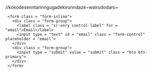<!DOCTYPE html>
<html lang="ja">
  <head>
    <meta charset="utf-8">
    <meta http-equiv="X-UA-Compatible" content="IE=edge">
    <meta name="viewport" content="width=device-width, initial-scale=1">
    <title>WB</title>
    <link href="css/bootstrap.min.css" rel="stylesheet">
  </head>
  <body>
   <div class = "container" style = "padding:20px 0">//kokodesenntarinngugadekirunndaze~wairudodaro~

     <form class = "form-inline">
       <div class = "form-group">
         <label class = "sr-onry control-label" for = "email">Email</label>
         <input type = "text" id = "email" class = "form-control" placeholder = "email">
       </div>
       <div class = "form-group">
         <input type = "submit" value = "submit" class = "btn btn-primary">
       </div>
     </form>


   </div>
    <script src="https://ajax.googleapis.com/ajax/libs/jquery/1.11.3/jquery.min.js"></script>
    <script src="js/bootstrap.min.js"></script>
  </body>
</html>

